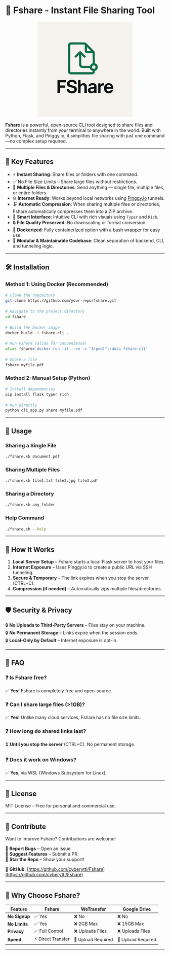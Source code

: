 # 🚀 Fshare - Instant File Sharing Tool  

<p align="center">
  <img src="logo/fshare_logo.png" alt="LLM MCQ Evaluator Logo" width="300" height="300"/>
</p>

**Fshare** is a powerful, open-source CLI tool designed to share files and directories instantly from your terminal to anywhere in the world. Built with Python, Flask, and Pinggy.io, it simplifies file sharing with just one command—no complex setup required.  

---

## 🚀 Key Features

- ⚡ **Instant Sharing**: Share files or folders with one command.
- ✅ No File Size Limits – Share large files without restrictions.
- 📁 **Multiple Files & Directories**: Send anything — single file, multiple files, or entire folders.
- 🌐 **Internet Ready**: Works beyond local networks using [Pinggy.io](https://pinggy.io) tunnels.
- 🗜️ **Automatic Compression**: When sharing multiple files or directories, Fshare automatically compresses them into a ZIP archive.
- 🧠 **Smart Interface**: Intuitive CLI with rich visuals using `Typer` and `Rich`.
- 🔒 **File Quality Preserved**: No downscaling or format conversion.
- 🐳 **Dockerized**: Fully containerized option with a bash wrapper for easy use.
- 🧩 **Modular & Maintainable Codebase**: Clean separation of backend, CLI, and tunneling logic.

---

## 🛠 **Installation**  

### **Method 1: Using Docker (Recommended)**  

```bash
# Clone the repository  
git clone https://github.com/your-repo/fshare.git  

# Navigate to the project directory  
cd fshare  

# Build the Docker image  
docker build -t fshare-cli .  

# Run Fshare (alias for convenience)  
alias fshare='docker run -it --rm -v "$(pwd)":/data fshare-cli'  

# Share a file  
fshare myfile.pdf  
```

### **Method 2: Manual Setup (Python)**  

```bash
# Install dependencies  
pip install flask typer rich  

# Run directly  
python cli_app.py share myfile.pdf  
```

---

## 🚦 **Usage**  

### **Sharing a Single File**  
```bash
./fshare.sh document.pdf  
```  

### **Sharing Multiple Files**  
```bash
./fshare.sh file1.txt file2.jpg file3.pdf  
```  

### **Sharing a Directory**  
```bash
./fshare.sh any_folder
```  

### **Help Command**  
```bash
./fshare.sh --help  
```  

---

## 📌 **How It Works**  

1. **Local Server Setup** – Fshare starts a local Flask server to host your files.  
2. **Internet Exposure** – Uses Pinggy.io to create a public URL via SSH tunneling.  
3. **Secure & Temporary** – The link expires when you stop the server (CTRL+C).  
4. **Compression (if needed)** – Automatically zips multiple files/directories.  

---

## 🛡 **Security & Privacy**  

🔒 **No Uploads to Third-Party Servers** – Files stay on your machine.  
🔒 **No Permanent Storage** – Links expire when the session ends.  
🔒 **Local-Only by Default** – Internet exposure is opt-in.  

---

## 🤔 **FAQ**  

### ❓ **Is Fshare free?**  
✅ **Yes!** Fshare is completely free and open-source.  

### ❓ **Can I share large files (>1GB)?**  
✅ **Yes!** Unlike many cloud services, Fshare has no file size limits.  

### ❓ **How long do shared links last?**  
⏳ **Until you stop the server** (CTRL+C). No permanent storage.  

### ❓ **Does it work on Windows?**  
✅ **Yes**, via WSL (Windows Subsystem for Linux).  

---

## 📜 **License**  
MIT License – Free for personal and commercial use.  

---

## 🚀 **Contribute**  
Want to improve Fshare? Contributions are welcome!  

🔹 **Report Bugs** – Open an issue.  
🔹 **Suggest Features** – Submit a PR.  
🔹 **Star the Repo** – Show your support!  

📌 **GitHub**: [https://github.com/cyberytti/Fshare](https://github.com/cyberytti/Fshare)

---

## 🎯 **Why Choose Fshare?**  

| Feature        | Fshare | WeTransfer | Google Drive |  
|---------------|--------|------------|-------------|  
| **No Signup**  | ✅ Yes | ❌ No      | ❌ No        |  
| **No Limits**  | ✅ Yes | ❌ 2GB Max | ❌ 15GB Max  |  
| **Privacy**    | ✅ Full Control | ❌ Uploads Files | ❌ Uploads Files |  
| **Speed**      | ⚡ Direct Transfer | 🐢 Upload Required | 🐢 Upload Required |  

---
